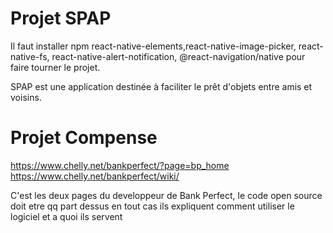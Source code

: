 # Projet SPAP
                             
Il faut installer npm react-native-elements,react-native-image-picker, react-native-fs, react-native-alert-notification, @react-navigation/native pour faire tourner le projet. 

SPAP est une application destinée à faciliter le prêt d'objets entre amis et voisins. 

# Projet Compense 

https://www.chelly.net/bankperfect/?page=bp_home
https://www.chelly.net/bankperfect/wiki/ 

C'est les deux pages du developpeur de Bank Perfect, le code open source doit etre qq part dessus en tout cas ils expliquent comment utiliser le logiciel et a quoi ils servent
